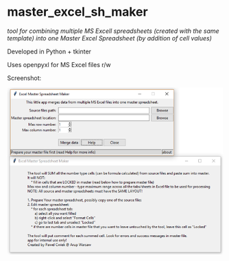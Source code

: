 # master_excel_sh_maker
*tool for combining multiple MS Excell spreadsheets (created with the same template) into one Master Excel Spreadsheet (by addition of cell values)*

Developed in Python + tkinter

Uses openpyxl for MS Excel files r/w

Screenshot:

![Image of app gui](https://github.com/simplynail/master_excel_sh_maker/blob/master/master_excel_sh_maker_gui.PNG)